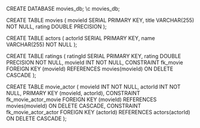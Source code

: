 CREATE DATABASE movies_db;
\c movies_db;  


CREATE TABLE movies (
    movieId SERIAL PRIMARY KEY,
    title VARCHAR(255) NOT NULL,
    rating DOUBLE PRECISION
);

CREATE TABLE actors (
    actorId SERIAL PRIMARY KEY,
    name VARCHAR(255) NOT NULL
);


CREATE TABLE ratings (
    ratingId SERIAL PRIMARY KEY,
    rating DOUBLE PRECISION NOT NULL,
    movieId INT NOT NULL,
    CONSTRAINT fk_movie FOREIGN KEY (movieId) REFERENCES movies(movieId) ON DELETE CASCADE
);

CREATE TABLE movie_actor (
    movieId INT NOT NULL,
    actorId INT NOT NULL,
    PRIMARY KEY (movieId, actorId),
    CONSTRAINT fk_movie_actor_movie FOREIGN KEY (movieId) REFERENCES movies(movieId) ON DELETE CASCADE,
    CONSTRAINT fk_movie_actor_actor FOREIGN KEY (actorId) REFERENCES actors(actorId) ON DELETE CASCADE
);
